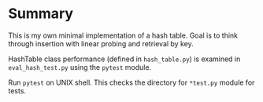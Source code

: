# Summary
This is my own minimal implementation of a hash table. Goal is to think through insertion with linear probing and retrieval by key.

HashTable class performance (defined in `hash_table.py`) is examined in
`eval_hash_test.py` using the `pytest` module.

Run `pytest` on UNIX shell. This checks the directory for `*test.py` module for tests.